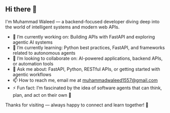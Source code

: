 ## Hi there 👋

I'm Muhammad Waleed — a backend-focused developer diving deep into the world of intelligent systems and modern web APIs.

- 🔭 I’m currently working on: Building APIs with FastAPI and exploring agentic AI systems  
- 🌱 I’m currently learning: Python best practices, FastAPI, and frameworks related to autonomous agents  
- 👯 I’m looking to collaborate on: AI-powered applications, backend APIs, or automation tools  
- 💬 Ask me about: FastAPI, Python, RESTful APIs, or getting started with agentic workflows  
- 📫 How to reach me, email me at muhammadwaleed1557@gmail.com 
- ⚡ Fun fact: I’m fascinated by the idea of software agents that can think, plan, and act on their own 🚀  

Thanks for visiting — always happy to connect and learn together! 🤝

